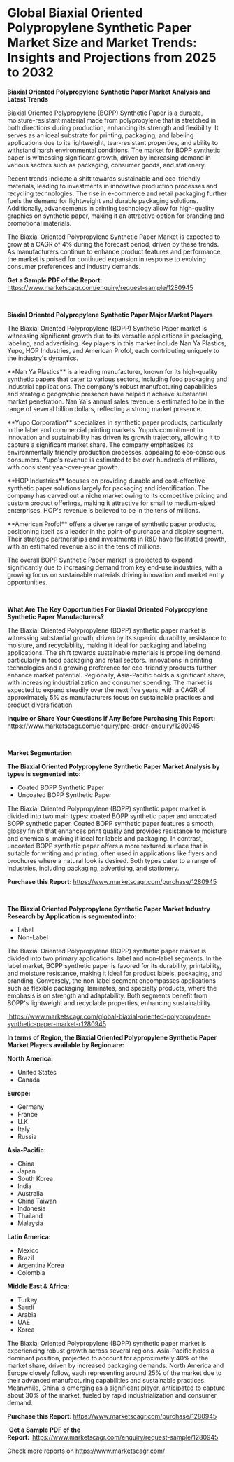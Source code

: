 <p><h1>Global Biaxial Oriented Polypropylene Synthetic Paper Market Size and Market Trends: Insights and Projections from 2025 to 2032</h1></p><p><strong>Biaxial Oriented Polypropylene Synthetic Paper Market Analysis and Latest Trends</strong></p>
<p><p>Biaxial Oriented Polypropylene (BOPP) Synthetic Paper is a durable, moisture-resistant material made from polypropylene that is stretched in both directions during production, enhancing its strength and flexibility. It serves as an ideal substrate for printing, packaging, and labeling applications due to its lightweight, tear-resistant properties, and ability to withstand harsh environmental conditions. The market for BOPP synthetic paper is witnessing significant growth, driven by increasing demand in various sectors such as packaging, consumer goods, and stationery.</p><p>Recent trends indicate a shift towards sustainable and eco-friendly materials, leading to investments in innovative production processes and recycling technologies. The rise in e-commerce and retail packaging further fuels the demand for lightweight and durable packaging solutions. Additionally, advancements in printing technology allow for high-quality graphics on synthetic paper, making it an attractive option for branding and promotional materials.</p><p>The Biaxial Oriented Polypropylene Synthetic Paper Market is expected to grow at a CAGR of 4% during the forecast period, driven by these trends. As manufacturers continue to enhance product features and performance, the market is poised for continued expansion in response to evolving consumer preferences and industry demands.</p></p>
<p><strong>Get a Sample PDF of the Report:&nbsp;</strong> <a href="https://www.marketscagr.com/enquiry/request-sample/1280945?utm_campaign=2924&utm_medium=2&utm_source=Github&utm_content=ia&utm_term=24032025&utm_id=biaxial-oriented-polypropylene-synthetic-paper">https://www.marketscagr.com/enquiry/request-sample/1280945</a></p>
<p>&nbsp;</p>
<p><strong>Biaxial Oriented Polypropylene Synthetic Paper Major Market Players</strong></p>
<p><p>The Biaxial Oriented Polypropylene (BOPP) Synthetic Paper market is witnessing significant growth due to its versatile applications in packaging, labeling, and advertising. Key players in this market include Nan Ya Plastics, Yupo, HOP Industries, and American Profol, each contributing uniquely to the industry's dynamics.</p><p>**Nan Ya Plastics** is a leading manufacturer, known for its high-quality synthetic papers that cater to various sectors, including food packaging and industrial applications. The company's robust manufacturing capabilities and strategic geographic presence have helped it achieve substantial market penetration. Nan Ya's annual sales revenue is estimated to be in the range of several billion dollars, reflecting a strong market presence.</p><p>**Yupo Corporation** specializes in synthetic paper products, particularly in the label and commercial printing markets. Yupo’s commitment to innovation and sustainability has driven its growth trajectory, allowing it to capture a significant market share. The company emphasizes its environmentally friendly production processes, appealing to eco-conscious consumers. Yupo's revenue is estimated to be over hundreds of millions, with consistent year-over-year growth.</p><p>**HOP Industries** focuses on providing durable and cost-effective synthetic paper solutions largely for packaging and identification. The company has carved out a niche market owing to its competitive pricing and custom product offerings, making it attractive for small to medium-sized enterprises. HOP's revenue is believed to be in the tens of millions.</p><p>**American Profol** offers a diverse range of synthetic paper products, positioning itself as a leader in the point-of-purchase and display segment. Their strategic partnerships and investments in R&D have facilitated growth, with an estimated revenue also in the tens of millions.</p><p>The overall BOPP Synthetic Paper market is projected to expand significantly due to increasing demand from key end-use industries, with a growing focus on sustainable materials driving innovation and market entry opportunities.</p></p>
<p>&nbsp;</p>
<p><strong>What Are The Key Opportunities For Biaxial Oriented Polypropylene Synthetic Paper Manufacturers?</strong></p>
<p><p>The Biaxial Oriented Polypropylene (BOPP) synthetic paper market is witnessing substantial growth, driven by its superior durability, resistance to moisture, and recyclability, making it ideal for packaging and labeling applications. The shift towards sustainable materials is propelling demand, particularly in food packaging and retail sectors. Innovations in printing technologies and a growing preference for eco-friendly products further enhance market potential. Regionally, Asia-Pacific holds a significant share, with increasing industrialization and consumer spending. The market is expected to expand steadily over the next five years, with a CAGR of approximately 5% as manufacturers focus on sustainable practices and product diversification.</p></p>
<p><strong>Inquire or Share Your Questions If Any Before Purchasing This Report:</strong> <a href="https://www.marketscagr.com/enquiry/pre-order-enquiry/1280945?utm_campaign=2924&utm_medium=2&utm_source=Github&utm_content=ia&utm_term=24032025&utm_id=biaxial-oriented-polypropylene-synthetic-paper">https://www.marketscagr.com/enquiry/pre-order-enquiry/1280945</a></p>
<p>&nbsp;</p>
<p><strong>Market Segmentation</strong></p>
<p><strong>The Biaxial Oriented Polypropylene Synthetic Paper Market Analysis by types is segmented into:</strong></p>
<p><ul><li>Coated BOPP Synthetic Paper</li><li>Uncoated BOPP Synthetic Paper</li></ul></p>
<p><p>The Biaxial Oriented Polypropylene (BOPP) synthetic paper market is divided into two main types: coated BOPP synthetic paper and uncoated BOPP synthetic paper. Coated BOPP synthetic paper features a smooth, glossy finish that enhances print quality and provides resistance to moisture and chemicals, making it ideal for labels and packaging. In contrast, uncoated BOPP synthetic paper offers a more textured surface that is suitable for writing and printing, often used in applications like flyers and brochures where a natural look is desired. Both types cater to a range of industries, including packaging, advertising, and stationery.</p></p>
<p><strong>Purchase this Report:&nbsp;</strong><a href="https://www.marketscagr.com/purchase/1280945?utm_campaign=2924&utm_medium=2&utm_source=Github&utm_content=ia&utm_term=24032025&utm_id=biaxial-oriented-polypropylene-synthetic-paper">https://www.marketscagr.com/purchase/1280945</a></p>
<p>&nbsp;</p>
<p><strong>The Biaxial Oriented Polypropylene Synthetic Paper Market Industry Research by Application is segmented into:</strong></p>
<p><ul><li>Label</li><li>Non-Label</li></ul></p>
<p><p>The Biaxial Oriented Polypropylene (BOPP) synthetic paper market is divided into two primary applications: label and non-label segments. In the label market, BOPP synthetic paper is favored for its durability, printability, and moisture resistance, making it ideal for product labels, packaging, and branding. Conversely, the non-label segment encompasses applications such as flexible packaging, laminates, and specialty products, where the emphasis is on strength and adaptability. Both segments benefit from BOPP's lightweight and recyclable properties, enhancing sustainability.</p></p>
<p><a href="https://www.marketscagr.com/global-biaxial-oriented-polypropylene-synthetic-paper-market-r1280945?utm_campaign=2924&utm_medium=2&utm_source=Github&utm_content=ia&utm_term=24032025&utm_id=biaxial-oriented-polypropylene-synthetic-paper">&nbsp;https://www.marketscagr.com/global-biaxial-oriented-polypropylene-synthetic-paper-market-r1280945</a></p>
<p><strong>In terms of Region, the Biaxial Oriented Polypropylene Synthetic Paper Market Players available by Region are:</strong></p>
<p>
    <p> <strong> North America: </strong>
        <ul>
            <li>United States</li>
            <li>Canada</li>
        </ul>
        </p> 
    <p> <strong> Europe: </strong>
        <ul>
            <li>Germany</li>
            <li>France</li>
            <li>U.K.</li>
            <li>Italy</li>
            <li>Russia</li>
        </ul>
        </p> 
    <p> <strong> Asia-Pacific: </strong>
        <ul>
            <li>China</li>
            <li>Japan</li>
            <li>South Korea</li>
            <li>India</li>
            <li>Australia</li>
            <li>China Taiwan</li>
            <li>Indonesia</li>
            <li>Thailand</li>
            <li>Malaysia</li>
        </ul>
        </p> 
    <p> <strong> Latin America: </strong>
        <ul>
            <li>Mexico</li>
            <li>Brazil</li>
            <li>Argentina Korea</li>
            <li>Colombia</li>
        </ul>
        </p> 
    <p> <strong> Middle East & Africa: </strong>
        <ul>
            <li>Turkey</li>
            <li>Saudi</li>
            <li>Arabia</li>
            <li>UAE</li>
            <li>Korea</li>
        </ul>
    </p>
    </p>
<p><p>The Biaxial Oriented Polypropylene (BOPP) synthetic paper market is experiencing robust growth across several regions. Asia-Pacific holds a dominant position, projected to account for approximately 40% of the market share, driven by increased packaging demands. North America and Europe closely follow, each representing around 25% of the market due to their advanced manufacturing capabilities and sustainable practices. Meanwhile, China is emerging as a significant player, anticipated to capture about 30% of the market, fueled by rapid industrialization and consumer demand.</p></p>
<p><strong>Purchase this Report: </strong><a href="https://www.marketscagr.com/purchase/1280945?utm_campaign=2924&utm_medium=2&utm_source=Github&utm_content=ia&utm_term=24032025&utm_id=biaxial-oriented-polypropylene-synthetic-paper">https://www.marketscagr.com/purchase/1280945</a></p>
<p>&nbsp;<strong>Get a Sample PDF of the Report:&nbsp;&nbsp;</strong><a href="https://www.marketscagr.com/enquiry/request-sample/1280945?utm_campaign=2924&utm_medium=2&utm_source=Github&utm_content=ia&utm_term=24032025&utm_id=biaxial-oriented-polypropylene-synthetic-paper">https://www.marketscagr.com/enquiry/request-sample/1280945</a></p>
<p><strong></strong></p>
<p>Check more reports on <a href="https://www.marketscagr.com/?utm_campaign=2924&utm_medium=2&utm_source=Github&utm_content=ia&utm_term=24032025&utm_id=biaxial-oriented-polypropylene-synthetic-paper">https://www.marketscagr.com/</a></p>